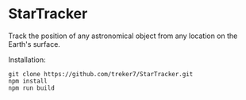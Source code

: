 # StarTracker

Track the position of any astronomical object from any location on the Earth's surface.

Installation:
```
git clone https://github.com/treker7/StarTracker.git
npm install
npm run build
```
